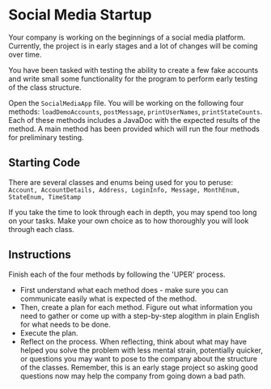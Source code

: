 # Social Media Startup

Your company is working on the beginnings of a social media platform. Currently, the project is in early stages and a lot of changes will be coming over time.

You have been tasked with testing the ability to create a few fake accounts and write small some functionality for the program to perform early testing of the class structure.

Open the `SocialMediaApp` file.
You will be working on the following four methods: `loadDemoAccounts`, `postMessage`, `printUserNames`, `printStateCounts`.
Each of these methods includes a JavaDoc with the expected results of the method. A main method has been provided which will run the four methods for preliminary testing.


## Starting Code
There are several classes and enums being used for you to peruse:
`Account, AccountDetails, Address, LoginInfo, Message, MonthEnum, StateEnum, TimeStamp`

If you take the time to look through each in depth, you may spend too long on your tasks. Make your own choice as to how thoroughly you will look through each class. 

## Instructions

Finish each of the four methods by following the 'UPER' process.

* First understand what each method does - make sure you can communicate easily what is expected of the method.
* Then, create a plan for each method. Figure out what information you need to gather or come up with a step-by-step alogithm in plain English for what needs to be done.
* Execute the plan.
* Reflect on the process. When reflecting, think about what may have helped you solve the problem with less mental strain, potentially quicker, or questions you may want to pose to the company about the structure of the classes. Remember, this is an early stage project so asking good questions now may help the company from going down a bad path.
